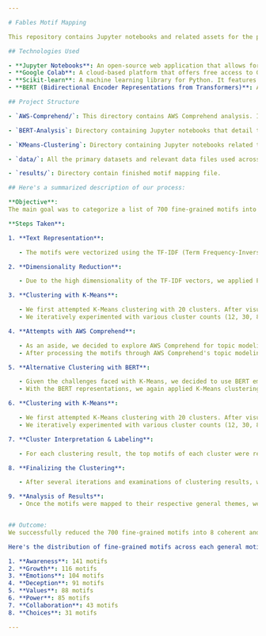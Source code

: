 ```yaml
---

# Fables Motif Mapping

This repository contains Jupyter notebooks and related assets for the project focused on mapping fine-grained motifs from fables to broader, general themes. Using a combination of machine learning and natural language processing techniques, we aim to derive meaningful insights from the motifs present in various fables.

## Technologies Used

- **Jupyter Notebooks**: An open-source web application that allows for the creation and sharing of documents containing live code, equations, visualizations, and narrative text.
- **Google Colab**: A cloud-based platform that offers free access to GPUs and TPUs, simplifying the process of running Jupyter notebooks without any setup.
- **Scikit-learn**: A machine learning library for Python. It features various algorithms like support vector machine, random forests, and k-neighbours. For this project, we primarily used its clustering algorithms, such as KMeans.
- **BERT (Bidirectional Encoder Representations from Transformers)**: A transformer-based machine learning technique for natural language processing pre-training. It's designed to understand the meaning of each word in a sentence by looking at its surrounding context in both directions.

## Project Structure

- `AWS-Comprehend/`: This directory contains AWS Comprehend analysis. It showcases the methodology adopted for leveraging AWS's natural language processing service to derive insights from the text data.

- `BERT-Analysis`: Directory containing Jupyter notebooks that detail the use of BERT for natural language processing and motif analysis. These detail the process of extracting embeddings from the BERT model. These embeddings are later used in clustering and other analyses to understand patterns and topics within the text.

- `KMeans-Clustering`: Directory containing Jupyter notebooks related to the KMeans clustering approach for motif mapping.

- `data/`: All the primary datasets and relevant data files used across different analyses are stored in this directory.

- `results/`: Directory contain finished motif mapping file.

## Here's a summarized description of our process:

**Objective**:
The main goal was to categorize a list of 700 fine-grained motifs into a smaller number of general themes/motifs to enable faster and more efficient searching.

**Steps Taken**:

1. **Text Representation**:

   - The motifs were vectorized using the TF-IDF (Term Frequency-Inverse Document Frequency) method, which transformed the text data into numerical format suitable for machine learning models.

2. **Dimensionality Reduction**:

   - Due to the high dimensionality of the TF-IDF vectors, we applied PCA (Principal Component Analysis) to reduce the dimensions while retaining the most significant information.

3. **Clustering with K-Means**:

   - We first attempted K-Means clustering with 20 clusters. After visual inspection of the clusters, we found that the distribution of motifs among clusters was skewed, with one cluster containing a disproportionately large number of motifs.
   - We iteratively experimented with various cluster counts (12, 30, 8) to find a more balanced and interpretable distribution.

4. **Attempts with AWS Comprehend**:

   - As an aside, we decided to explore AWS Comprehend for topic modeling, hoping it might provide an effective way to cluster the motifs.
   - After processing the motifs through AWS Comprehend's topic modeling, we obtained clusters. However, the clusters were not particularly coherent or interpretable for our use case.

5. **Alternative Clustering with BERT**:

   - Given the challenges faced with K-Means, we decided to use BERT embeddings for representing the motifs, taking advantage of the state-of-the-art language model's capability to capture semantic meanings.
   - With the BERT representations, we again applied K-Means clustering.

6. **Clustering with K-Means**:

   - We first attempted K-Means clustering with 20 clusters. After visual inspection of the clusters, we found that the distribution of motifs among clusters was skewed, with one cluster containing a disproportionately large number of motifs.
   - We iteratively experimented with various cluster counts (12, 30, 8) to find a more balanced and interpretable distribution.

7. **Cluster Interpretation & Labeling**:

   - For each clustering result, the top motifs of each cluster were reviewed to assign meaningful labels or themes. This interpretive step was crucial in understanding the core idea represented by each cluster.

8. **Finalizing the Clustering**:

   - After several iterations and examinations of clustering results, we settled on 8 general themes or clusters, which provided a balanced and meaningful categorization of the original 700 motifs.

9. **Analysis of Results**:
   - Once the motifs were mapped to their respective general themes, we conducted a quantitative analysis to understand the distribution of fine-grained motifs among the general themes.


## Outcome:
We successfully reduced the 700 fine-grained motifs into 8 coherent and general themes. This categorization should facilitate faster searching and better organization of the motifs for users. See `data/` and `results/`.

Here's the distribution of fine-grained motifs across each general motif:

1. **Awareness**: 141 motifs
2. **Growth**: 116 motifs
3. **Emotions**: 104 motifs
4. **Deception**: 91 motifs
5. **Values**: 88 motifs
6. **Power**: 85 motifs
7. **Collaboration**: 43 motifs
8. **Choices**: 31 motifs

---
```

